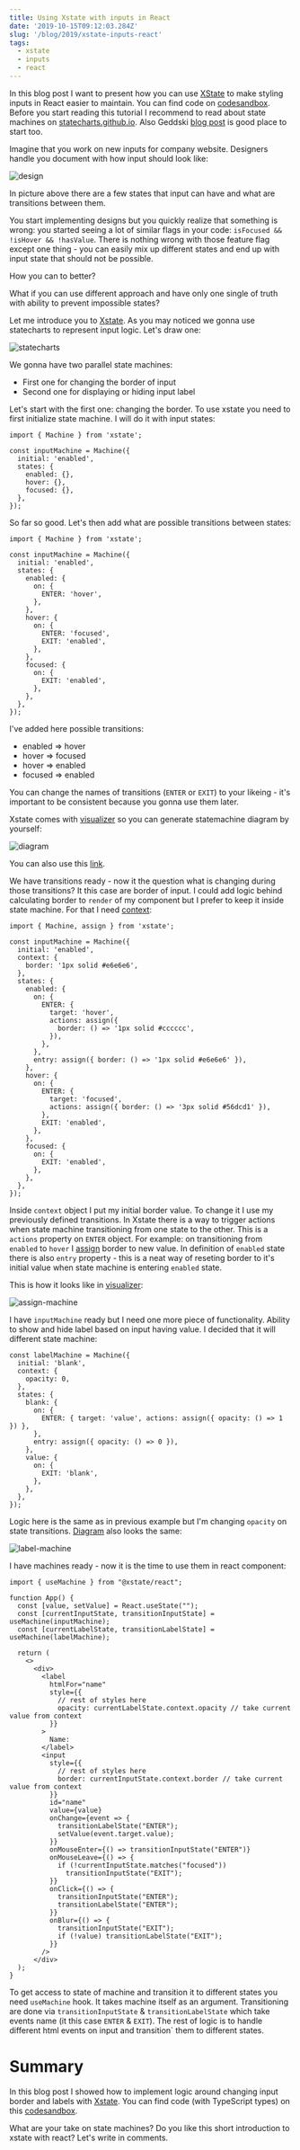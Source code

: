 ```yaml
---
title: Using Xstate with inputs in React
date: '2019-10-15T09:12:03.284Z'
slug: '/blog/2019/xstate-inputs-react'
tags:
  - xstate
  - inputs
  - react
---
```


<!-- 1. Intro -->

In this blog post I want to present how you can use [XState](https://xstate.js.org/) to make
styling inputs in React easier to maintain. You can find code on [codesandbox](https://codesandbox.io/s/xstate-input-2df4o).
Before you start reading this tutorial I recommend to read about state machines on [statecharts.github.io](https://statecharts.github.io/).
Also Geddski [blog post](https://gedd.ski/post/state-machines-in-react/) is good place to start too.

<!-- TOC here -->

<!-- 2. Body -->

Imagine that you work on new inputs for company website. Designers handle you document with how input should look like:

![design](./design.png)

In picture above there are a few states that input can have and what are transitions between them.

You start implementing designs but you quickly realize that something is wrong: you started seeing
a lot of similar flags in your code: `isFocused && !isHover && !hasValue`. There is nothing wrong with
those feature flag except one thing - you can easily mix up different states and end up with input
state that should not be possible.

How you can to better?

What if you can use different approach and have only one single of truth with ability to prevent
impossible states?

Let me introduce you to [Xstate](https://xstate.js.org/). As you may noticed we gonna use statecharts
to represent input logic. Let's draw one:

![statecharts](./statecharts.jpg)

We gonna have two parallel state machines:

- First one for changing the border of input
- Second one for displaying or hiding input label

Let's start with the first one: changing the border. To use xstate you need to first initialize state
machine. I will do it with input states:

```tsx
import { Machine } from 'xstate';

const inputMachine = Machine({
  initial: 'enabled',
  states: {
    enabled: {},
    hover: {},
    focused: {},
  },
});
```

So far so good. Let's then add what are possible transitions between states:

```tsx
import { Machine } from 'xstate';

const inputMachine = Machine({
  initial: 'enabled',
  states: {
    enabled: {
      on: {
        ENTER: 'hover',
      },
    },
    hover: {
      on: {
        ENTER: 'focused',
        EXIT: 'enabled',
      },
    },
    focused: {
      on: {
        EXIT: 'enabled',
      },
    },
  },
});
```

I've added here possible transitions:

- enabled => hover
- hover => focused
- hover => enabled
- focused => enabled

You can change the names of transitions (`ENTER` or `EXIT`) to your likeing - it's important
to be consistent because you gonna use them later.

Xstate comes with [visualizer](https://xstate.js.org/viz) so you can generate statemachine diagram
by yourself:

![diagram](./xstate_basic.png)

You can also use this [link](https://xstate.js.org/viz/?gist=008d1fa65626a14e0fae318f3dc5fc9a).

We have transitions ready - now it the question what is changing during those transitions? It this
case are border of input. I could add logic behind calculating border to `render` of my component
but I prefer to keep it inside state machine. For that I need [context](https://xstate.js.org/docs/guides/context.html#initial-context):

```tsx
import { Machine, assign } from 'xstate';

const inputMachine = Machine({
  initial: 'enabled',
  context: {
    border: '1px solid #e6e6e6',
  },
  states: {
    enabled: {
      on: {
        ENTER: {
          target: 'hover',
          actions: assign({
            border: () => '1px solid #cccccc',
          }),
        },
      },
      entry: assign({ border: () => '1px solid #e6e6e6' }),
    },
    hover: {
      on: {
        ENTER: {
          target: 'focused',
          actions: assign({ border: () => '3px solid #56dcd1' }),
        },
        EXIT: 'enabled',
      },
    },
    focused: {
      on: {
        EXIT: 'enabled',
      },
    },
  },
});
```

Inside `context` object I put my initial border value. To change it I use my previously defined transitions. In Xstate there is a way to trigger actions when state machine transitioning from one state to the other. This is a `actions` property on `ENTER` object. For example: on transitioning from `enabled` to `hover` I [assign](https://xstate.js.org/docs/guides/context.html#assign-action) border to new value. In definition of `enabled` state there is also `entry` property - this is a neat way of reseting border to it's initial value when state machine is entering `enabled` state.

This is how it looks like in [visualizer](https://xstate.js.org/viz/?gist=dec8d4bef401557829457f44ffb929b3):

![assign-machine](./assign-machine.png)

I have `inputMachine` ready but I need one more piece of functionality.
Ability to show and hide label based on input having value. I decided
that it will different state machine:

```tsx
const labelMachine = Machine({
  initial: 'blank',
  context: {
    opacity: 0,
  },
  states: {
    blank: {
      on: {
        ENTER: { target: 'value', actions: assign({ opacity: () => 1 }) },
      },
      entry: assign({ opacity: () => 0 }),
    },
    value: {
      on: {
        EXIT: 'blank',
      },
    },
  },
});
```

Logic here is the same as in previous example but I'm changing `opacity`
on state transitions. [Diagram](https://xstate.js.org/viz/?gist=e689e1c045769d47137a8338639e715a) also looks the same:

![label-machine](./label-machine.png)

I have machines ready - now it is the time to use them in react component:

```tsx
import { useMachine } from "@xstate/react";

function App() {
  const [value, setValue] = React.useState("");
  const [currentInputState, transitionInputState] = useMachine(inputMachine);
  const [currentLabelState, transitionLabelState] = useMachine(labelMachine);

  return (
    <>
      <div>
        <label
          htmlFor="name"
          style={{
            // rest of styles here
            opacity: currentLabelState.context.opacity // take current value from context
          }}
        >
          Name:
        </label>
        <input
          style={{
            // rest of styles here
            border: currentInputState.context.border // take current value from context
          }}
          id="name"
          value={value}
          onChange={event => {
            transitionLabelState("ENTER");
            setValue(event.target.value);
          }}
          onMouseEnter={() => transitionInputState("ENTER")}
          onMouseLeave={() => {
            if (!currentInputState.matches("focused"))
              transitionInputState("EXIT");
          }}
          onClick={() => {
            transitionInputState("ENTER");
            transitionLabelState("ENTER");
          }}
          onBlur={() => {
            transitionInputState("EXIT");
            if (!value) transitionLabelState("EXIT");
          }}
        />
      </div>
  );
}
```

To get access to state of machine and transition it to different states you need `useMachine` hook.
It takes machine itself as an argument. Transitioning are done via `transitionInputState` & `transitionLabelState`
which take events name (it this case `ENTER` & `EXIT`). The rest of logic is to handle different
html events on input and transition` them to different states.

# Summary

In this blog post I showed how to implement logic around changing input border and labels with [Xstate](https://xstate.js.org/).
You can find code (with TypeScript types) on this [codesandbox](https://codesandbox.io/s/xstate-input-2df4o).

What are your take on state machines? Do you like this short introduction to xstate with react?
Let's write in comments.
